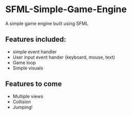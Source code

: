 # SFML-Simple-Game-Engine
A simple game engine built using SFML

## Features included:
* simple event handler
* User input event hander (keyboard, mouse, text)
* Game loop
* Simple visuals

## Features to come
* Multiple views
* Collision
* Jumping!
